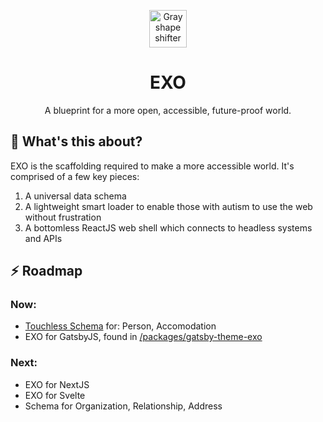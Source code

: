 <p align="center"><a href="https://github.com/nastyox/Rando.js#nastyox"><img src="http://randojs.com/images/shapeShifterGrayAlphaBackground.gif" alt="Gray shape shifter" height="60"/></a></p>
<h1 align="center">EXO</h1>
<p align="center">A blueprint for a more open, accessible, future-proof world.</p>

## :hear_no_evil:  What's this about?
EXO is the scaffolding required to make a more accessible world. It's comprised of a few key pieces:
1. A universal data schema
2. A lightweight smart loader to enable those with autism to use the web without frustration
3. A bottomless ReactJS web shell which connects to headless systems and APIs 

## :zap: Roadmap
### Now:
 - <a href="https://github.com/touchlesscode/schema">Touchless Schema</a> for: Person, Accomodation
 - EXO for GatsbyJS, found in <a href="https://github.com/touchlesscode/packages/gatsby-theme-exo">/packages/gatsby-theme-exo</a>
 
### Next:
 - EXO for NextJS
 - EXO for Svelte
 - Schema for Organization, Relationship, Address

